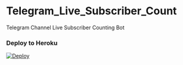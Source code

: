 # Telegram_Live_Subscriber_Count
Telegram Channel Live Subscriber Counting Bot


### Deploy to Heroku
[![Deploy](https://www.herokucdn.com/deploy/button.svg)](https://heroku.com/deploy)
